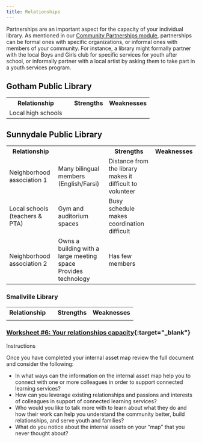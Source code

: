 ```yaml
---
title: Relationships
---
```


Partnerships are an important aspect for the capacity of your individual library. As mentioned in our [Community Partnerships module](), partnerships can be formal ones with specific organizations, or informal ones with members of your community. For instance, a library might formally partner with the local Boys and Girls club for specific services for youth after school, or informally partner with a local artist by asking them to take part in a youth services program.

<div class="colorhighlight color1" markdown="1">

## Gotham Public Library

<table>
	<tr>
		<th>Relationship<th>
<th>Strengths</th>
<th>Weaknesses</th>
</tr>
<tr>
	<td>Local high schools</td>
	<td></td>
	<td></td>
</tr>
</table>



</div>

<div class="colorhighlight color2" markdown="1">

## Sunnydale Public Library

<table>
	<tr>
		<th>Relationship<th>
		<th>Strengths</th>
		<th>Weaknesses</th>
	</tr>
	<tr>
		<td>Neighborhood association 1</td>
		<td>Many bilingual members (English/Farsi)</td>
		<td>Distance from the library makes it difficult to volunteer</td>
	</tr>
	<tr>
		<td>Local schools (teachers & PTA)</td>
		<td>Gym and auditorium spaces</td>
		<td>Busy schedule makes coordination difficult</td>
	</tr>
	<tr>
		<td>Neighborhood association 2</td>
		<td>Owns a building with a large meeting space<br/>Provides technology</td>
		<td>Has few members</td>
	</tr>
</table>
 
</div>
 
<div class="colorhighlight color3" markdown="1">

### Smallville Library

<table>
	<tr>
		<th>Relationship<th>
<th>Strengths</th>
<th>Weaknesses</th>
</tr>
<tr>
	<td></td><td></td><td></td>
	</tr>
</table>


</div>


<div class="callout activity" markdown="1">
	
### [Worksheet #6: Your relationships capacity]( ){:target="_blank"}

Instructions
 
</div>

Once you have completed your internal asset map review the full document and consider the following:

* In what ways can the information on the internal asset map help you to connect with one or more colleagues in order to support connected learning services?
* How can you leverage existing relationships and passions and interests of colleagues in support of connected learning services?
* Who would you like to talk more with to learn about what they do and how their work can help you understand the community better, build relationships, and serve youth and families?
* What do you notice about the internal assets on your “map” that you never thought about?
